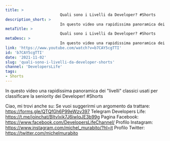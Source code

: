 ```yaml
---
title: > 
                        Quali sono i Livelli da Developer? #Shorts
description_short: > 
                        In questo video una rapidissima panoramica dei "livelli" classici usati per classificare la seniority dei Developer! #Shorts Ciao, mi ...
metaTitle: > 
                        Quali sono i Livelli da Developer? #Shorts
metaDesc: > 
                        In questo video una rapidissima panoramica dei "livelli" classici usati per classificare la seniority dei Developer! #Shorts Ciao, mi ...
link: 'https://www.youtube.com/watch?v=b7CAY5cgTTI'
id: 'b7CAY5cgTTI'
date: '2021-11-02'
slug: 'quali-sono-i-livelli-da-developer-shorts'
channel: 'DevelopersLife'
tags: 
- Shorts
---
```

In questo video una rapidissima panoramica dei "livelli" classici usati per classificare la seniority dei Developer! #Shorts

Ciao, mi trovi anche su:
Se vuoi suggerirmi un argomento da trattare: https://forms.gle/QTQfGh6P99eWzv397
Telegram Developers Life: https://t.me/joinchat/BItvlxik7J6iwIqJE3b99g
Pagina Facebook: https://www.facebook.com/DevelopersLifeChannel/
Profilo Instagram: https://www.instagram.com/michel_murabito/?hl=it
Profilo Twitter: https://twitter.com/michelmurabito​